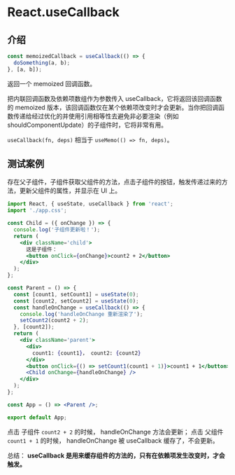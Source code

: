 # React.useCallback

## 介绍

```js
const memoizedCallback = useCallback(() => {
  doSomething(a, b);
}, [a, b]);
```

返回一个 memoized 回调函数。

把内联回调函数及依赖项数组作为参数传入 useCallback，它将返回该回调函数的 memoized 版本，该回调函数仅在某个依赖项改变时才会更新。当你把回调函数传递给经过优化的并使用引用相等性去避免非必要渲染（例如 shouldComponentUpdate）的子组件时，它将非常有用。

`useCallback(fn, deps)` 相当于 `useMemo(() => fn, deps)`。

## 测试案例

存在父子组件，子组件获取父组件的方法，点击子组件的按钮，触发传递过来的方法，更新父组件的属性，并显示在 UI 上。

```jsx
import React, { useState, useCallback } from 'react';
import './app.css';

const Child = ({ onChange }) => {
  console.log('子组件更新啦！');
  return (
    <div className='child'>
      这是子组件：
      <button onClick={onChange}>count2 + 2</button>
    </div>
  );
};

const Parent = () => {
  const [count1, setCount1] = useState(0);
  const [count2, setCount2] = useState(0);
  const handleOnChange = useCallback(() => {
    console.log('handleOnChange 重新渲染了');
    setCount2(count2 + 2);
  }, [count2]);
  return (
    <div className='parent'>
      <div>
        count1: {count1}， count2: {count2}
      </div>
      <button onClick={() => setCount1(count1 + 1)}>count1 + 1</button>
      <Child onChange={handleOnChange} />
    </div>
  );
};

const App = () => <Parent />;

export default App;
```

点击 子组件 `count2 + 2` 的时候， handleOnChange 方法会更新；
点击 父组件 `count1 + 1` 的时候， handleOnChange 被 useCallback 缓存了，不会更新。

总结： **useCallback 是用来缓存组件的方法的，只有在依赖项发生改变时，才会触发。**
